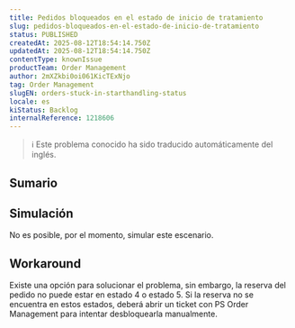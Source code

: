 ```yaml
---
title: Pedidos bloqueados en el estado de inicio de tratamiento
slug: pedidos-bloqueados-en-el-estado-de-inicio-de-tratamiento
status: PUBLISHED
createdAt: 2025-08-12T18:54:14.750Z
updatedAt: 2025-08-12T18:54:14.750Z
contentType: knownIssue
productTeam: Order Management
author: 2mXZkbi0oi061KicTExNjo
tag: Order Management
slugEN: orders-stuck-in-starthandling-status
locale: es
kiStatus: Backlog
internalReference: 1218606
---
```


>ℹ️ Este problema conocido ha sido traducido automáticamente del inglés.

## Sumario

## Simulación


No es posible, por el momento, simular este escenario.

## Workaround


Existe una opción para solucionar el problema, sin embargo, la reserva del pedido no puede estar en estado 4 o estado 5.
Si la reserva no se encuentra en estos estados, deberá abrir un ticket con PS Order Management para intentar desbloquearla manualmente.



